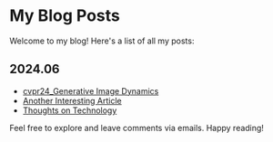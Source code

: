 # My Blog Posts

Welcome to my blog! Here's a list of all my posts:

## 2024.06

- [cvpr24_Generative Image Dynamics](<a href="blogs/cvpr24_GenerativeImageDynamics.md">)
- [Another Interesting Article](link-to-post)
- [Thoughts on Technology](link-to-post)


Feel free to explore and leave comments via emails. Happy reading!
